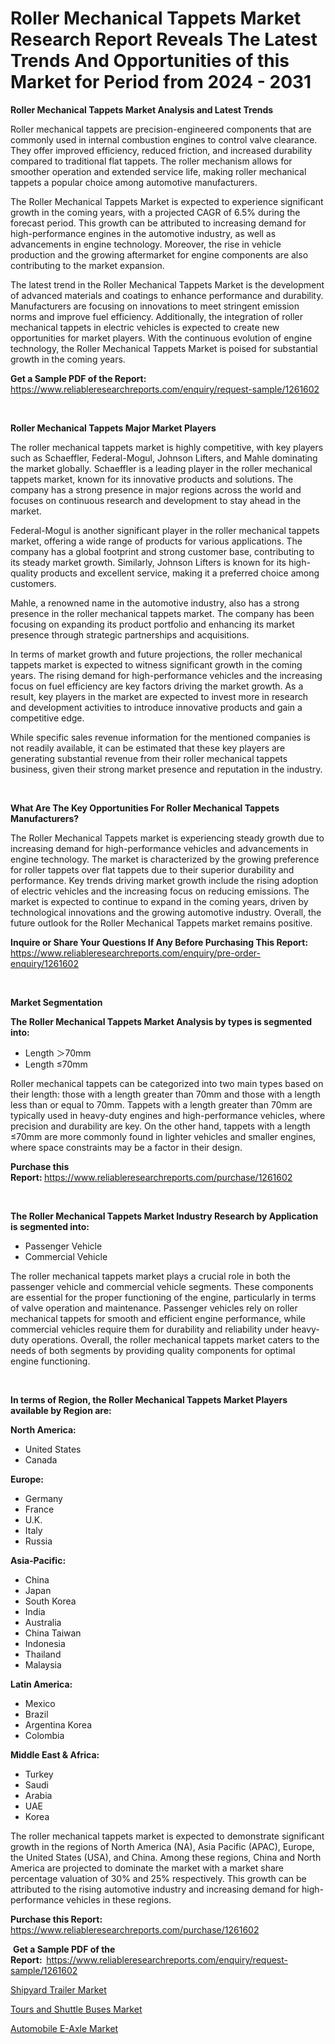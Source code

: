 <p><h1>Roller Mechanical Tappets Market Research Report Reveals The Latest Trends And Opportunities of this Market for Period from 2024 - 2031</h1></p><p><strong>Roller Mechanical Tappets Market Analysis and Latest Trends</strong></p>
<p><p>Roller mechanical tappets are precision-engineered components that are commonly used in internal combustion engines to control valve clearance. They offer improved efficiency, reduced friction, and increased durability compared to traditional flat tappets. The roller mechanism allows for smoother operation and extended service life, making roller mechanical tappets a popular choice among automotive manufacturers.</p><p>The Roller Mechanical Tappets Market is expected to experience significant growth in the coming years, with a projected CAGR of 6.5% during the forecast period. This growth can be attributed to increasing demand for high-performance engines in the automotive industry, as well as advancements in engine technology. Moreover, the rise in vehicle production and the growing aftermarket for engine components are also contributing to the market expansion.</p><p>The latest trend in the Roller Mechanical Tappets Market is the development of advanced materials and coatings to enhance performance and durability. Manufacturers are focusing on innovations to meet stringent emission norms and improve fuel efficiency. Additionally, the integration of roller mechanical tappets in electric vehicles is expected to create new opportunities for market players. With the continuous evolution of engine technology, the Roller Mechanical Tappets Market is poised for substantial growth in the coming years.</p></p>
<p><strong>Get a Sample PDF of the Report:&nbsp;</strong> <a href="https://www.reliableresearchreports.com/enquiry/request-sample/1261602">https://www.reliableresearchreports.com/enquiry/request-sample/1261602</a></p>
<p>&nbsp;</p>
<p><strong>Roller Mechanical Tappets Major Market Players</strong></p>
<p><p>The roller mechanical tappets market is highly competitive, with key players such as Schaeffler, Federal-Mogul, Johnson Lifters, and Mahle dominating the market globally. Schaeffler is a leading player in the roller mechanical tappets market, known for its innovative products and solutions. The company has a strong presence in major regions across the world and focuses on continuous research and development to stay ahead in the market.</p><p>Federal-Mogul is another significant player in the roller mechanical tappets market, offering a wide range of products for various applications. The company has a global footprint and strong customer base, contributing to its steady market growth. Similarly, Johnson Lifters is known for its high-quality products and excellent service, making it a preferred choice among customers.</p><p>Mahle, a renowned name in the automotive industry, also has a strong presence in the roller mechanical tappets market. The company has been focusing on expanding its product portfolio and enhancing its market presence through strategic partnerships and acquisitions.</p><p>In terms of market growth and future projections, the roller mechanical tappets market is expected to witness significant growth in the coming years. The rising demand for high-performance vehicles and the increasing focus on fuel efficiency are key factors driving the market growth. As a result, key players in the market are expected to invest more in research and development activities to introduce innovative products and gain a competitive edge.</p><p>While specific sales revenue information for the mentioned companies is not readily available, it can be estimated that these key players are generating substantial revenue from their roller mechanical tappets business, given their strong market presence and reputation in the industry.</p></p>
<p>&nbsp;</p>
<p><strong>What Are The Key Opportunities For Roller Mechanical Tappets Manufacturers?</strong></p>
<p><p>The Roller Mechanical Tappets market is experiencing steady growth due to increasing demand for high-performance vehicles and advancements in engine technology. The market is characterized by the growing preference for roller tappets over flat tappets due to their superior durability and performance. Key trends driving market growth include the rising adoption of electric vehicles and the increasing focus on reducing emissions. The market is expected to continue to expand in the coming years, driven by technological innovations and the growing automotive industry. Overall, the future outlook for the Roller Mechanical Tappets market remains positive.</p></p>
<p><strong>Inquire or Share Your Questions If Any Before Purchasing This Report:</strong> <a href="https://www.reliableresearchreports.com/enquiry/pre-order-enquiry/1261602">https://www.reliableresearchreports.com/enquiry/pre-order-enquiry/1261602</a></p>
<p>&nbsp;</p>
<p><strong>Market Segmentation</strong></p>
<p><strong>The Roller Mechanical Tappets Market Analysis by types is segmented into:</strong></p>
<p><ul><li>Length ＞70mm</li><li>Length ≤70mm</li></ul></p>
<p><p>Roller mechanical tappets can be categorized into two main types based on their length: those with a length greater than 70mm and those with a length less than or equal to 70mm. Tappets with a length greater than 70mm are typically used in heavy-duty engines and high-performance vehicles, where precision and durability are key. On the other hand, tappets with a length ≤70mm are more commonly found in lighter vehicles and smaller engines, where space constraints may be a factor in their design.</p></p>
<p><strong>Purchase this Report:&nbsp;</strong><a href="https://www.reliableresearchreports.com/purchase/1261602">https://www.reliableresearchreports.com/purchase/1261602</a></p>
<p>&nbsp;</p>
<p><strong>The Roller Mechanical Tappets Market Industry Research by Application is segmented into:</strong></p>
<p><ul><li>Passenger Vehicle</li><li>Commercial Vehicle</li></ul></p>
<p><p>The roller mechanical tappets market plays a crucial role in both the passenger vehicle and commercial vehicle segments. These components are essential for the proper functioning of the engine, particularly in terms of valve operation and maintenance. Passenger vehicles rely on roller mechanical tappets for smooth and efficient engine performance, while commercial vehicles require them for durability and reliability under heavy-duty operations. Overall, the roller mechanical tappets market caters to the needs of both segments by providing quality components for optimal engine functioning.</p></p>
<p>&nbsp;</p>
<p><strong>In terms of Region, the Roller Mechanical Tappets Market Players available by Region are:</strong></p>
<p>
    <p> <strong> North America: </strong>
        <ul>
            <li>United States</li>
            <li>Canada</li>
        </ul>
        </p> 
    <p> <strong> Europe: </strong>
        <ul>
            <li>Germany</li>
            <li>France</li>
            <li>U.K.</li>
            <li>Italy</li>
            <li>Russia</li>
        </ul>
        </p> 
    <p> <strong> Asia-Pacific: </strong>
        <ul>
            <li>China</li>
            <li>Japan</li>
            <li>South Korea</li>
            <li>India</li>
            <li>Australia</li>
            <li>China Taiwan</li>
            <li>Indonesia</li>
            <li>Thailand</li>
            <li>Malaysia</li>
        </ul>
        </p> 
    <p> <strong> Latin America: </strong>
        <ul>
            <li>Mexico</li>
            <li>Brazil</li>
            <li>Argentina Korea</li>
            <li>Colombia</li>
        </ul>
        </p> 
    <p> <strong> Middle East & Africa: </strong>
        <ul>
            <li>Turkey</li>
            <li>Saudi</li>
            <li>Arabia</li>
            <li>UAE</li>
            <li>Korea</li>
        </ul>
    </p>
    </p>
<p><p>The roller mechanical tappets market is expected to demonstrate significant growth in the regions of North America (NA), Asia Pacific (APAC), Europe, the United States (USA), and China. Among these regions, China and North America are projected to dominate the market with a market share percentage valuation of 30% and 25% respectively. This growth can be attributed to the rising automotive industry and increasing demand for high-performance vehicles in these regions.</p></p>
<p><strong>Purchase this Report: </strong><a href="https://www.reliableresearchreports.com/purchase/1261602">https://www.reliableresearchreports.com/purchase/1261602</a></p>
<p>&nbsp;<strong>Get a Sample PDF of the Report:&nbsp;&nbsp;</strong><a href="https://www.reliableresearchreports.com/enquiry/request-sample/1261602">https://www.reliableresearchreports.com/enquiry/request-sample/1261602</a></p>
<p><strong></strong></p>
<p><p><a href="https://github.com/timeliteaut/Market-Research-Report-List-1/blob/main/shipyard-trailer-market.md">Shipyard Trailer Market</a></p><p><a href="https://github.com/bobicer/Market-Research-Report-List-2/blob/main/tours-and-shuttle-buses-market.md">Tours and Shuttle Buses Market</a></p><p><a href="https://github.com/globismark/Market-Research-Report-List-2/blob/main/automobile-e-axle-market.md">Automobile E-Axle Market</a></p></p>